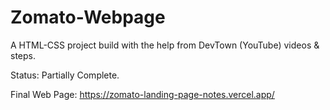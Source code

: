 # Zomato-Webpage
A HTML-CSS project build with the help from DevTown (YouTube) videos & steps. 

Status: Partially Complete.

Final Web Page: https://zomato-landing-page-notes.vercel.app/
